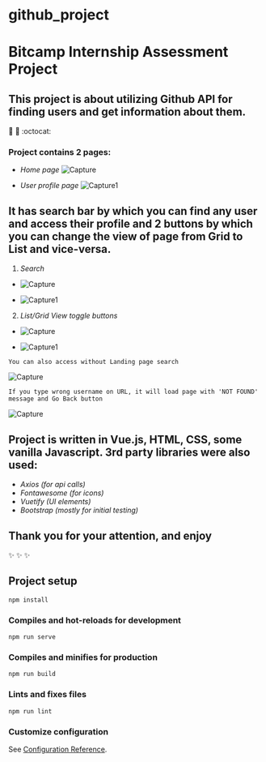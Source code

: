 # github_project

#  **Bitcamp Internship Assessment Project**

## **This project is about utilizing Github API for finding users and get information about them.**

:rocket: :metal: :octocat:

### Project contains 2 pages: 
* _Home page_
![Capture](https://user-images.githubusercontent.com/30621569/103588019-d01c2880-4f01-11eb-8cb0-7aba2733ed89.JPG)

* _User profile page_
![Capture1](https://user-images.githubusercontent.com/30621569/103588102-f6da5f00-4f01-11eb-9c4d-231f1db238bb.JPG)

## **It has search bar by which you can find any user and access their profile and 2 buttons by which you can change the view of page from Grid to List and vice-versa.**

1. _Search_
* ![Capture](https://user-images.githubusercontent.com/30621569/103588545-dd85e280-4f02-11eb-9eef-19a45480218b.JPG)

* ![Capture1](https://user-images.githubusercontent.com/30621569/103588627-0dcd8100-4f03-11eb-81dd-d08a20a69817.JPG)

2. _List/Grid View toggle buttons_
* ![Capture](https://user-images.githubusercontent.com/30621569/103588885-a401a700-4f03-11eb-82ac-fe5bf7f1d310.JPG)

* ![Capture1](https://user-images.githubusercontent.com/30621569/103588933-b7ad0d80-4f03-11eb-9a0d-40bef58a1a49.JPG)

```
You can also access without Landing page search
```
![Capture](https://user-images.githubusercontent.com/30621569/103589254-723d1000-4f04-11eb-91ac-49a90fb6b4a7.JPG)

```
If you type wrong username on URL, it will load page with 'NOT FOUND' message and Go Back button
```
![Capture](https://user-images.githubusercontent.com/30621569/103589480-e7104a00-4f04-11eb-83d2-924bb0963e70.JPG)


## Project is written in Vue.js, HTML, CSS, some vanilla Javascript. 3rd party libraries were also used:
* _Axios (for api calls)_
* _Fontawesome (for icons)_
* _Vuetify (UI elements)_
* _Bootstrap (mostly for initial testing)_



## **Thank you for your attention, and enjoy** 

:sparkles:  :sparkles:  :sparkles: 




## Project setup
```
npm install
```

### Compiles and hot-reloads for development
```
npm run serve
```

### Compiles and minifies for production
```
npm run build
```

### Lints and fixes files
```
npm run lint
```

### Customize configuration
See [Configuration Reference](https://cli.vuejs.org/config/).
